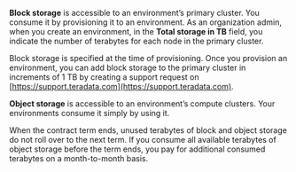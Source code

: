 **Block storage** is accessible to an environment’s primary cluster. You consume it by provisioning it to an environment. As an organization admin, when you create an environment, in the **Total storage in TB** field, you indicate the number of terabytes for each node in the primary cluster.

Block storage is specified at the time of provisioning. Once you provision an environment, you can add block storage to the primary cluster in increments of 1 TB by creating a support request on [https://support.teradata.com](https://support.teradata.com).

**Object storage** is accessible to an environment’s compute clusters. Your environments consume it simply by using it.

When the contract term ends, unused terabytes of block and object storage do not roll over to the next term. If you consume all available terabytes of object storage before the term ends, you pay for additional consumed terabytes on a month-to-month basis.

